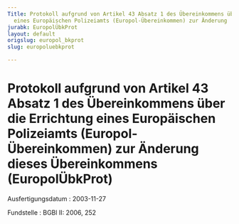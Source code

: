 ```yaml
---
Title: Protokoll aufgrund von Artikel 43 Absatz 1 des Übereinkommens über die  Errichtung
  eines Europäischen Polizeiamts (Europol-Übereinkommen) zur Änderung  dieses Übereinkommens
jurabk: EuropolÜbkProt
layout: default
origslug: europol_bkprot
slug: europoluebkprot

---
```


# Protokoll aufgrund von Artikel 43 Absatz 1 des Übereinkommens über die  Errichtung eines Europäischen Polizeiamts (Europol-Übereinkommen) zur Änderung  dieses Übereinkommens (EuropolÜbkProt)

Ausfertigungsdatum
:   2003-11-27

Fundstelle
:   BGBl II: 2006, 252

